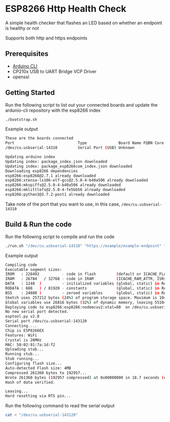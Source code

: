 # ESP8266 Http Health Check

A simple health checker that flashes an LED based on whether an endpoint is healthy or not

Supports both http and https endpoints

## Prerequisites

* [Arduino CLI](https://arduino.github.io/arduino-cli/installation/)
* CP210x USB to UART Bridge VCP Driver
* openssl

## Getting Started

Run the following script to list out your connected boards and update the ardunio-cli repository with the esp8266 index

```bash
./bootstrap.sh
```

Example output

```bash
These are the boards connected
Port                            Type              Board Name FQBN Core
/dev/cu.usbserial-14310         Serial Port (USB) Unknown

Updating arduino index
Updating index: package_index.json downloaded
Updating index: package_esp8266com_index.json downloaded
Downloading esp8266 dependencies
esp8266:esp8266@2.7.1 already downloaded
esp8266:xtensa-lx106-elf-gcc@2.5.0-4-b40a506 already downloaded
esp8266:mkspiffs@2.5.0-4-b40a506 already downloaded
esp8266:mklittlefs@2.5.0-4-fe5bb56 already downloaded
esp8266:python3@3.7.2-post1 already downloaded
```

Take note of the port that you want to use, in this case, `/dev/cu.usbserial-14310`

## Build & Run the code

Run the following script to compile and run the code

```bash
./run.sh "/dev/cu.usbserial-14310" "https://example/example-endpoint" "SSID" "password"
```

Example output

```bash
Compiling code
Executable segment sizes:
IROM   : 228492          - code in flash         (default or ICACHE_FLASH_ATTR)
IRAM   : 26784   / 32768 - code in IRAM          (ICACHE_RAM_ATTR, ISRs...)
DATA   : 1248  )         - initialized variables (global, static) in RAM/HEAP
RODATA : 688   ) / 81920 - constants             (global, static) in RAM/HEAP
BSS    : 24880 )         - zeroed variables      (global, static) in RAM/HEAP
Sketch uses 257212 bytes (24%) of program storage space. Maximum is 1044464 bytes.
Global variables use 26816 bytes (32%) of dynamic memory, leaving 55104 bytes for local variables. Maximum is 81920 bytes.
Deploying code to esp8266:esp8266:nodemcuv2:xtal=80  on /dev/cu.usbserial-143120
No new serial port detected.
esptool.py v2.8
Serial port /dev/cu.usbserial-143120
Connecting....
Chip is ESP8266EX
Features: WiFi
Crystal is 26MHz
MAC: 50:02:91:7a:1d:f2
Uploading stub...
Running stub...
Stub running...
Configuring flash size...
Auto-detected Flash size: 4MB
Compressed 261360 bytes to 192957...
Wrote 261360 bytes (192957 compressed) at 0x00000000 in 18.7 seconds (effective 111.8 kbit/s)...
Hash of data verified.

Leaving...
Hard resetting via RTS pin...
```

Run the following command to read the serial output

```bash
cat < "/dev/cu.usbserial-143120"
```
